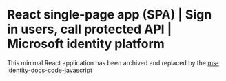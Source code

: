 # React single-page app (SPA) | Sign in users, call protected API | Microsoft identity platform

This minimal React application has been archived and replaced by the [ms-identity-docs-code-javascript
](https://github.com/Azure-Samples/ms-identity-docs-code-javascript/tree/main)